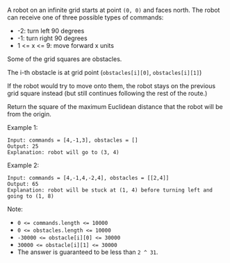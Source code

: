 A robot on an infinite grid starts at point `(0, 0)` and faces north.  The robot can receive one of three possible types of commands:
- -2: turn left 90 degrees
- -1: turn right 90 degrees
- 1 <= x <= 9: move forward x units


Some of the grid squares are obstacles. 

The i-th obstacle is at grid point (`obstacles[i][0]`, `obstacles[i][1]`)

If the robot would try to move onto them, the robot stays on the previous grid square instead (but still continues following the rest of the route.)

Return the square of the maximum Euclidean distance that the robot will be from the origin.

 

Example 1:
```
Input: commands = [4,-1,3], obstacles = []
Output: 25
Explanation: robot will go to (3, 4)
```
Example 2:
```
Input: commands = [4,-1,4,-2,4], obstacles = [[2,4]]
Output: 65
Explanation: robot will be stuck at (1, 4) before turning left and going to (1, 8)
```

Note:
- `0 <= commands.length <= 10000`
- `0 <= obstacles.length <= 10000`
- `-30000 <= obstacle[i][0] <= 30000`
- `30000 <= obstacle[i][1] <= 30000`
- The answer is guaranteed to be less than `2 ^ 31`.